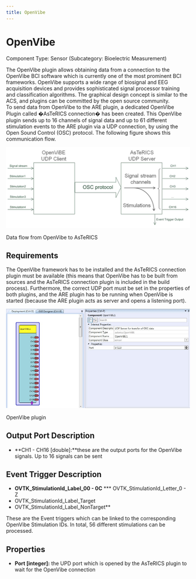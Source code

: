 ```yaml
---
title: OpenVibe
---
```


# OpenVibe

Component Type: Sensor (Subcategory: Bioelectric Measurement)

The OpenVibe plugin allows obtaining data from a connection to the OpenVibe BCI software which is currently one of the most prominent BCI frameworks. OpenVibe supports a wide range of biosignal and EEG acquisition devices and provides sophisticated signal processor training and classification algorithms. The graphical design concept is similar to the ACS, and plugins can be committed by the open source community.  
To send data from OpenVibe to the ARE plugin, a dedicated OpenVibe Plugin called �AsTeRICS connection� has been created. This OpenVibe plugin sends up to 16 channels of signal data and up to 61 different stimulation events to the ARE plugin via a UDP connection, by using the Open Sound Control (OSC) protocol. The following figure shows this communication flow.

![Screenshot: data flow from OpenVibe to AsTeRICS](./img/openvibe_flow.jpg "Screenshot: data flow from OpenVibe to AsTeRICS")

Data flow from OpenVibe to AsTeRICS

## Requirements

The OpenVibe framework has to be installed and the AsTeRICS connection plugin must be available (this means that OpenVibe has to be built from sources and the AsTeRICS connection plugin is included in the build process). Furthermore, the correct UDP port must be set in the properties of both plugins, and the ARE plugin has to be running when OpenVibe is started (because the ARE plugin acts as server and opens a listening port).

![Screenshot: OpenVibe plugin](./img/openvibe.jpg "Screenshot: OpenVibe plugin")

OpenVibe plugin

## Output Port Description

*   **CH1 - CH16 \[double\]:**these are the output ports for the OpenVibe signals. Up to 16 signals can be sent

## Event Trigger Description

*   **OVTK\_StimulationId\_Label\_00 - 0C**
***   OVTK\_StimulationId\_Letter\_0 - Z
*   OVTK\_StimulationId\_Label\_Target
*   OVTK\_StimulationId\_Label\_NonTarget**

These are the Event triggers which can be linked to the corresponding OpenVibe Stimulation IDs. In total, 56 different stimulations can be processed.

## Properties

*   **Port \[integer\]:** the UPD port which is opened by the AsTeRICS plugin to wait for the OpenVibe connection
